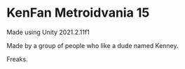 # KenFan Metroidvania 15

Made using Unity 2021.2.11f1

Made by a group of people who like a dude named Kenney.

Freaks.